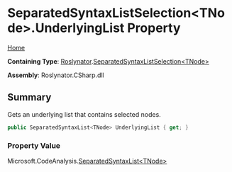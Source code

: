 # SeparatedSyntaxListSelection\<TNode>\.UnderlyingList Property <a name="_Top"></a>

[Home](../../../README.md)

**Containing Type**: [Roslynator](../../README.md#_Top)\.[SeparatedSyntaxListSelection\<TNode>](../README.md#_Top)

**Assembly**: Roslynator\.CSharp\.dll

## Summary

Gets an underlying list that contains selected nodes\.

```csharp
public SeparatedSyntaxList<TNode> UnderlyingList { get; }
```

### Property Value

Microsoft\.CodeAnalysis\.[SeparatedSyntaxList\<TNode>](https://docs.microsoft.com/en-us/dotnet/api/microsoft.codeanalysis.separatedsyntaxlist-1)


